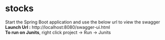 # stocks

Start the Spring Boot application and use the below url to view the swagger <br>
**Launch Url :** http://localhost:8080/swagger-ui.html
<br>
**To run on Junits**, right click project -> Run -> Junits
